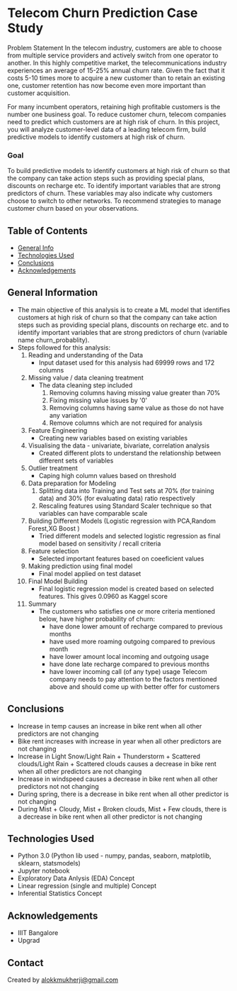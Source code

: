# Telecom Churn Prediction Case Study 

Problem Statement
In the telecom industry, customers are able to choose from multiple service providers and actively switch from one operator to another. In this highly competitive market, the telecommunications industry experiences an average of 15-25% annual churn rate. Given the fact that it costs 5-10 times more to acquire a new customer than to retain an existing one, customer retention has now become even more important than customer acquisition.

For many incumbent operators, retaining high profitable customers is the number one business goal. To reduce customer churn, telecom companies need to predict which customers are at high risk of churn. In this project, you will analyze customer-level data of a leading telecom firm, build predictive models to identify customers at high risk of churn.<BR>

### Goal <BR>
To build predictive models to identify customers at high risk of churn so that the company can take action steps such as providing special plans, discounts on recharge etc. To identify important variables that are strong predictors of churn. These variables may also indicate why customers choose to switch to other networks. To recommend strategies to manage customer churn based on your observations.


## Table of Contents
* [General Info](#general-information)
* [Technologies Used](#technologies-used)
* [Conclusions](#conclusions)
* [Acknowledgements](#acknowledgements)

## General Information
- The main objective of this analysis is to create a ML model that identifies customers at high risk of churn so that the company can take action steps such as providing special plans, discounts on recharge etc. and to identify important variables that are strong predictors of churn (variable name churn_probablity). 
- Steps followed for this analysis: 
  1. Reading and understanding of the Data
     - Input dataset used for this analysis had 69999 rows and 172 columns
  2. Missing value / data cleaning treatment
     - The data cleaning step included
        1. Removing columns having missing value greater than 70% 
        2. Fixing missing value issues by '0'
        3. Removing columns having same value as those do not have any variation
        4. Remove columns which are not required for analysis
  3. Feature Engineering
     - Creating new variables based on existing variables
  4. Visualising the data - univariate, bivariate, correlation analysis
     -  Created different plots to understand the relationship between different sets of variables
  5. Outlier treatment
     -  Caping high column values based on threshold
  3. Data preparation for Modeling
        1. Splitting data into Training and Test sets at 70% (for training data) and 30% (for evaluating data) ratio respectively
        3. Rescaling features using Standard Scaler technique so that variables can have comparable scale 
  4. Building Different Models (Logistic regression with PCA,Random Forest,XG Boost )
      - Tried different models and selected logistic regression as final model based on sensitivity / recall criteria
  5. Feature selection
      - Selected important features based on coeeficient values 
  6. Making prediction using final model
      - Final model applied on test dataset
  7. Final Model Building
      - Final logistic regression model is created based on selected features. This gives 0.0960 as Kaggel score 
  8. Summary
      - The customers who satisfies one or more criteria mentioned below, have higher probability of churn:
        - have done lower amount of recharge compared to previous months
        - have used more roaming outgoing compared to previous month
        - have lower amount local incoming and outgoing usage
        - have done late recharge compared to previous months
        - have lower incoming call (of any type) usage
    Telecom company needs to pay attention to the factors mentioned above and should come up with better offer for customers


   
 

<!-- You don't have to answer all the questions - just the ones relevant to your project. -->

## Conclusions
 -  Increase in temp causes an increase in bike rent when all other predictors are not changing
 -  Bike rent increases with increase in year when all other predictors are not changing
-   Increase in Light Snow/Light Rain + Thunderstorm + Scattered clouds/Light Rain + Scattered clouds causes a decrease in bike rent when all other predictors are not changing
-   Increase in windspeed causes a decrease in bike rent when all other predictors not not changing
-   During spring, there is a decrease in bike rent when all other predictor is not changing
-   During Mist + Cloudy, Mist + Broken clouds, Mist + Few clouds, there is a decrease in bike rent when all other predictor is not changing

<!-- You don't have to answer all the questions - just the ones relevant to your project. -->


## Technologies Used
- Python 3.0 (Python lib used - numpy, pandas, seaborn, matplotlib, sklearn, statsmodels)
- Jupyter notebook
- Exploratory Data Anlysis (EDA) Concept
- Linear regression (single and multiple) Concept
- Inferential Statistics Concept

<!-- As the libraries versions keep on changing, it is recommended to mention the version of library used in this project -->

## Acknowledgements

- IIIT Bangalore
- Upgrad 


## Contact
Created by alokkmukherji@gmail.com 


<!-- Optional -->
<!-- ## License -->
<!-- This project is open source and available under the [... License](). -->

<!-- You don't have to include all sections - just the one's relevant to your project -->

